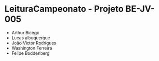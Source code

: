 # LeituraCampeonato - Projeto BE-JV-005
- Arthur Bicego
- Lucas albuquerque
- João Victor Rodrigues
- Washington Ferreira
- Felipe Boddenberg
